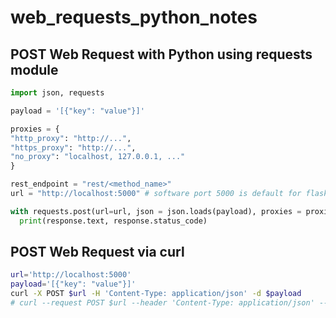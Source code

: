 # web_requests_python_notes

## POST Web Request with Python using requests module

```python
import json, requests

payload = '[{"key": "value"}]'

proxies = {
"http_proxy": "http://...",
"https_proxy": "http://...",
"no_proxy": "localhost, 127.0.0.1, ..."
}

rest_endpoint = "rest/<method_name>" 
url = "http://localhost:5000" # software port 5000 is default for flask for example

with requests.post(url=url, json = json.loads(payload), proxies = proxies) as response:
  print(response.text, response.status_code)
```

## POST Web Request via curl
```bash
url='http://localhost:5000'
payload='[{"key": "value"}]'
curl -X POST $url -H 'Content-Type: application/json' -d $payload
# curl --request POST $url --header 'Content-Type: application/json' --data $payload
```
